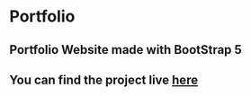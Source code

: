 # Portfolio

## Portfolio Website made with BootStrap 5


## You can find the project live [here](https://pankaj892.live)
